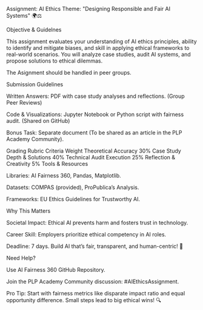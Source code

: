 Assignment: AI Ethics
Theme: "Designing Responsible and Fair AI Systems" 🌍⚖️

Objective & Guidelnes

This assignment evaluates your understanding of AI ethics principles, ability to identify and mitigate biases, and skill in applying ethical frameworks to real-world scenarios. You will analyze case studies, audit AI systems, and propose solutions to ethical dilemmas.

The Asignment should be handled in peer groups. 

Submission Guidelines

Written Answers: PDF with case study analyses and reflections. (Group Peer Reviews)

Code & Visualizations: Jupyter Notebook or Python script with fairness audit. (Shared on GitHub)

Bonus Task: Separate document (To be shared as an article in the PLP Academy Community).

Grading Rubric
Criteria	Weight
Theoretical Accuracy	30%
Case Study Depth & Solutions	40%
Technical Audit Execution	25%
Reflection & Creativity	5%
Tools & Resources

Libraries: AI Fairness 360, Pandas, Matplotlib.

Datasets: COMPAS (provided), ProPublica’s Analysis.

Frameworks: EU Ethics Guidelines for Trustworthy AI.

Why This Matters

Societal Impact: Ethical AI prevents harm and fosters trust in technology.

Career Skill: Employers prioritize ethical competency in AI roles.

Deadline: 7 days. Build AI that’s fair, transparent, and human-centric! 🌟

Need Help?

Use AI Fairness 360 GitHub Repository.

Join the PLP Academy Community discussion: #AIEthicsAssignment.

Pro Tip: Start with fairness metrics like disparate impact ratio and equal opportunity difference. Small steps lead to big ethical wins! 🔍
